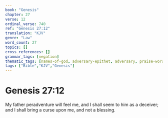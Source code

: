 ```yaml
---
book: "Genesis"
chapter: 27
verse: 12
ordinal_verse: 740
ref: "Genesis 27:12"
translation: "KJV"
genre: "Law"
word_count: 27
topics: []
cross_references: []
grammar_tags: [negation]
thematic_tags: [names-of-god, adversary-epithet, adversary, praise-worship, curse]
tags: ["Bible","KJV","Genesis"]
---
```


# Genesis 27:12

My father peradventure will feel me, and I shall seem to him as a deceiver; and I shall bring a curse upon me, and not a blessing.
